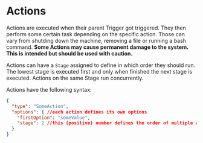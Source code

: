 # Actions

Actions are executed when their parent Trigger got triggered. 
They then perform some certain task depending on the specific action.
Those can vary from shutding down the machine, removing a file or running a bash command.
**Some Actions may cause permanent damage to the system. This is intended but should be used with caution.**  

Actions can have a ```Stage``` assigned to define in which order they should run.
The lowest stage is executed first and only when finished the next stage is executed.
Actions on the same Stage run concurrently.

Actions have the following syntax:
``` json
{
  "type": "SomeAction",
  "options": { //each action defines its own options
    "firstOption": "someValue",
    "stage": 2 //this (positive) number defines the order of multiple actions
  }
}
```
